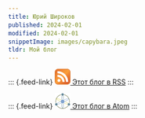 ```yaml
---
title: Юрий Широков
published: 2024-02-01
modified: 2024-02-01
snippetImage: images/capybara.jpeg
tldr: Мой блог
---
```


::: {.feed-link}
[![RSS](/images/RSS.png) Этот блог в RSS](https://yashrk.github.io/rss.xml)
:::

::: {.feed-link}
[![Atom](/images/Atom.png) Этот блог в Atom](https://yashrk.github.io/atom.xml)
:::
